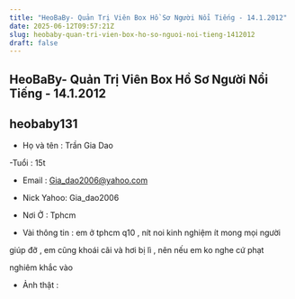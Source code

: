 ```yaml
---
title: "HeoBaBy- Quản Trị Viên Box Hồ Sơ Người Nổi Tiếng - 14.1.2012"
date: 2025-06-12T09:57:21Z
slug: heobaby-quan-tri-vien-box-ho-so-nguoi-noi-tieng-1412012
draft: false
---
```


## HeoBaBy- Quản Trị Viên Box Hồ Sơ Người Nổi Tiếng - 14.1.2012

## heobaby131

- Họ và tên : Trần Gia Dao 

-Tuổi : 15t 

- Email : Gia_dao2006@yahoo.com 


- Nick Yahoo: Gia_dao2006 

- Nơi Ở : Tphcm 

- Vài thông tin : em ở tphcm q10 , nít noi kinh nghiệm ít mong mọi người  

 giúp đỡ , em cũng khoái cãi và hơi bị lì , nên nếu em ko nghe cứ phạt
 
 nghiêm khắc vào  


- Ảnh thật :